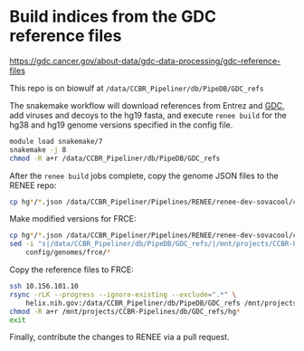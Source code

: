 # Build indices from the GDC reference files

<https://gdc.cancer.gov/about-data/gdc-data-processing/gdc-reference-files>

This repo is on biowulf at `/data/CCBR_Pipeliner/db/PipeDB/GDC_refs`

The snakemake workflow will
download references from Entrez and
[GDC](https://gdc.cancer.gov/about-data/gdc-data-processing/gdc-reference-files),
add viruses and decoys to the hg19 fasta,
and execute `renee build` for the hg38 and hg19 genome versions specified in the config file.

```sh
module load snakemake/7
snakemake -j 8
chmod -R a+r /data/CCBR_Pipeliner/db/PipeDB/GDC_refs
```

After the `renee build` jobs complete,
copy the genome JSON files to the RENEE repo:

```sh
cp hg*/*.json /data/CCBR_Pipeliner/Pipelines/RENEE/renee-dev-sovacool/config/genomes/biowulf/
```

Make modified versions for FRCE:

```sh
cp hg*/*.json /data/CCBR_Pipeliner/Pipelines/RENEE/renee-dev-sovacool/config/genomes/frce/
sed -i "s|/data/CCBR_Pipeliner/db/PipeDB/GDC_refs/|/mnt/projects/CCBR-Pipelines/db/GDC_refs/|g" \
    config/genomes/frce/*
```

Copy the reference files to FRCE:

```sh
ssh 10.156.101.10
rsync -rLK --progress --ignore-existing --exclude=".*" \
    helix.nih.gov:/data/CCBR_Pipeliner/db/PipeDB/GDC_refs /mnt/projects/CCBR-Pipelines/db/
chmod -R a+r /mnt/projects/CCBR-Pipelines/db/GDC_refs/hg*
exit
```

Finally, contribute the changes to RENEE via a pull request.
